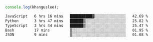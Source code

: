 ```js
console.log(khanguslee);
```

<!--START_SECTION:waka-->

```txt
JavaScript   6 hrs 16 mins   ██████████▓░░░░░░░░░░░░░░   42.69 %
Python       3 hrs 47 mins   ██████▒░░░░░░░░░░░░░░░░░░   25.82 %
TypeScript   3 hrs 44 mins   ██████▒░░░░░░░░░░░░░░░░░░   25.47 %
Bash         17 mins         ▒░░░░░░░░░░░░░░░░░░░░░░░░   01.95 %
JSON         9 mins          ▒░░░░░░░░░░░░░░░░░░░░░░░░   01.08 %
```

<!--END_SECTION:waka-->

<!--
**khanguslee/khanguslee** is a ✨ _special_ ✨ repository because its `README.md` (this file) appears on your GitHub profile.

Here are some ideas to get you started:

- 🔭 I’m currently working on ...
- 🌱 I’m currently learning ...
- 👯 I’m looking to collaborate on ...
- 🤔 I’m looking for help with ...
- 💬 Ask me about ...
- 📫 How to reach me: ...
- 😄 Pronouns: ...
- ⚡ Fun fact: ...
-->
